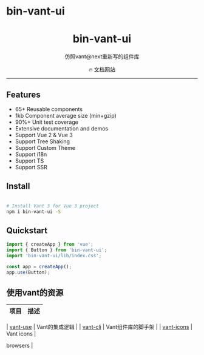 # bin-vant-ui
 

<h1 align="center">bin-vant-ui</h1>

<p align="center">仿照vant@next重新写的组件库</p>

 

<p align="center">
  🔥 <a href="https://vant-contrib.gitee.io/vant">文档网站 </a>
</p>

---

## Features

- 65+ Reusable components
- 1kb Component average size (min+gzip)
- 90%+ Unit test coverage
- Extensive documentation and demos
- Support Vue 2 & Vue 3
- Support Tree Shaking
- Support Custom Theme
- Support i18n
- Support TS
- Support SSR

## Install

```bash
 
# Install Vant 3 for Vue 3 project
npm i bin-vant-ui -S
```

## Quickstart

```js
import { createApp } from 'vue';
import { Button } from 'bin-vant-ui';
import 'bin-vant-ui/lib/index.css';

const app = createApp();
app.use(Button);
```


## 使用vant的资源

| 项目 | 描述 |
| --- | --- |

| [vant-use](https://youzan.github.io/vant/vant-use/) | Vant的集成逻辑 |
| [vant-cli](https://github.com/youzan/vant/tree/dev/packages/vant-cli) | Vant组件库的脚手架 |
| [vant-icons](https://github.com/youzan/vant/tree/dev/packages/vant-icons) | Vant icons |

browsers |
 